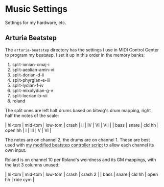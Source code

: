 # Music Settings

Settings for my hardware, etc.

## Arturia Beatstep

The `arturia-beatstep` directory has the settings I use in MIDI Control Center to program my beatstep. I set it up in this order in the memory banks:

1. split-ionian-cmaj-i
2. split-aeolian-amin-vi
3. split-dorian-d-ii
4. split-phyrgian-e-iii
5. split-lydian-f-iv
6. split-mixolydian-g-v
7. split-locrian-b-vii
8. roland

The split ones are left half drums based on bitwig's drum mapping, right half the notes of the scale:

| hi-tom  | mid-tom | low-tom | crash   | II       | IV      | VI      | VII     |
| bass    | snare   | cld hh  | open hh | I        | III     | V       | VI      |

The notes are on channel 2, the drums are on channel 1. These are best used with [my modified beatstep controller script](https://github.com/thomasjwebb/Bitwig-ArturiaBeatstep) to allow each channel its own input.

Roland is on channel 10 per Roland's weirdness and its GM mappings, with the last 3 columns unused:

| hi-tom  | mid-tom | low-tom | crash   | crash 2  |
| bass    | snare   | cld hh  | open hh | ride cym |
